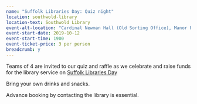 ```yaml
---
name: "Suffolk Libraries Day: Quiz night"
location: southwold-library
location-text: Southwold Library
event-alt-location: "Cardinal Newman Hall (Old Sorting Office), Manor Park Road, Southwold, IP17 6AH"
event-start-date: 2019-10-12
event-start-time: 1900
event-ticket-price: 3 per person
breadcrumb: y
---
```


Teams of 4 are invited to our quiz and raffle as we celebrate and raise funds for the library service on [Suffolk Libraries Day](/suffolk-libraries-day/)

Bring your own drinks and snacks.

Advance booking by contacting the library is essential.

